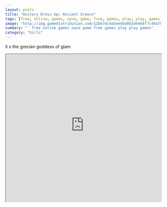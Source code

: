 ```yaml
---
layout: posts
title: "History Dress Up: Ancient Greece"
tags: [free, online, games, oyna, game, free, games, play, play, games]
image: "http://img.gamedistribution.com/12b67dc4a5ee4bd8b3d6468f7c49a70b.jpg"
summary: "  free online games oyna game free games play play games"
category: "Girls"
---
```


it s the grecian goddess of glam

<iframe width="100%" height="480px;" src="http://flash.gamedistribution.com?game=12b67dc4a5ee4bd8b3d6468f7c49a70b"></iframe>